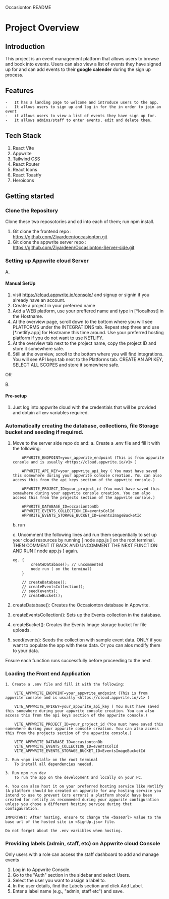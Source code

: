 Occasionton README

# Project Overview

## Introduction

This project is an event management platform that allows users to browse and book into events. Users can also view a list of events they have signed up for and can add events to their **google calender** during the sign up process.

## Features

    -   It has a landing page to welcome and introduce users to the app.
    -   It allows users to sign up and log in for the in order to join an event
    -   it allows users to view a list of events they have sign up for.
    -   It allows admins/staff to enter events, edit and delete them.

## Tech Stack

1. React Vite
2. Appwrite
3. Tailwind CSS
4. React Router
5. React Icons
6. React Toastfy
7. Heroicons

## Getting started

### Clone the Repository

Clone these two reposotories and cd into each of them;
run npm install.

1. Git clone the frontend repo : <https://github.com/Ziyardeen/occasionton.git>
2. Git clone the appwrite server repo : <https://github.com/Ziyardeen/Occasionton-Server-side.git>

### Setting up Appwrite cloud Server

A.

#### Manual SetUp

1. visit https://cloud.appwrite.io/console/ and signup or signin if you already have an account.
2. Create a project in your preferred name
3. Add a WEB platform, use your preffered name and type in [*localhost] in the Hostname.
4. At the overview page, scroll down to the bottom where you will see PLATFORMS under the INTEGRATIONS tab. Repeat step three and use [\*.netlify.app] for Hostname this time around. Use your preferred hosting platform if you do not want to use NETLIFY.
5. At the overview tab next to the project name, copy the project ID and store it somewhere safe.
6. Still at the overview, scroll to the bottom where you will find integrations. You will see API keys tab next to the Platforms tab. CREATE AN API KEY, SELECT ALL SCOPES and store it somewhere safe.

OR

B.

#### Pre-setup

1. Just log into appwrite cloud with the credentials that will be provided and obtain all `env` variables required.

### Automatically creating the database, collections, file Storage bucket and seeding if required.

1.  Move to the server side repo do and:
    a. Create a .env file and fill it with the following:

            APPWRITE_ENDPOINT=your_appwrite_endpoint (This is from appwrite console and is usually <https://cloud.appwrite.io/v1> )

            APPWRITE_API_KEY=your_appwrite_api_key ( You must have saved this somewhere during your appwrite console creation. You can also access this from the api keys section of the appwrite console.)

            APPWRITE_PROJECT_ID=your_project_id (You must have saved this somewhere during your appwrite console creation. You can also access this from the projects section of the appwrite console.)

            APPWRITE_DATABASE_ID=occasiontonDb
            APPWRITE_EVENTS_COLLECTION_ID=eventsColId
            APPWRITE_EVENTS_STORAGE_BUCKET_ID=EventsImageBucketId

    b. run <npm install>

    c. Uncomment the following lines and run them sequentially to set up your cloud resources by running [ node app.js ] on the root terminal. THEN COMMENT IT BACK AND UNCOMMENT THE NEXT FUNCTION AND RUN [ node app.js ] again.

        eg. {
                createDatabase(); // uncommented
                node run ( on the terminal)
            }

            // createDatabase();
            // createEventsCollection();
            // seed(events);
            // createBucket();

2.  createDatabase(): Creates the Occasionton database in Appwrite.
3.  createEventsCollection(): Sets up the Events collection in the database.
4.  createBucket(): Creates the Events Image storage bucket for file uploads.

5.  seed(events): Seeds the collection with sample event data. ONLY if you want to populate the app with these data. Or you can alos modify them to your data.

Ensure each function runs successfully before proceeding to the next.

### Loading the Front end Application

    1. Create a .env file and fill it with the following:

        VITE_APPWRITE_ENDPOINT=your_appwrite_endpoint (This is from appwrite console and is usually <https://cloud.appwrite.io/v1> )

        VITE_APPWRITE_APIKEY=your_appwrite_api_key ( You must have saved this somewhere during your appwrite console creation. You can also access this from the api keys section of the appwrite console.)

        VITE_APPWRITE_PROJECT_ID=your_project_id (You must have saved this somewhere during your appwrite console creation. You can also access this from the projects section of the appwrite console.)

        VITE_APPWRITE_DATABASE_ID=occasiontonDb
        VITE_APPWRITE_EVENTS_COLLECTION_ID=eventsColId
        VITE_APPWRITE_EVENTS_STORAGE_BUCKET_ID=EventsImageBucketId

    2. Run <npm install> on the root terminal
        To install all dependencies needed.

    3. Run npm run dev
        To run the app on the development and locally on your PC.

    4. You can also host it on your preferred hosting service like Netlify (A platform should be created on appwrite for any hosting service you intend to use to prevent Cors errors) a platform should have been created for netlify as recommeded during your appwrite configuration unless you chose a different hosting service during that configauration.

    IMPORTANT: After hosting, ensure to change the <baseUrl> value to the base url of the hosted site in <SignUp.jsx> file.

    Do not forget about the .env variibles when hosting.

### Providing labels (admin, staff, etc) on Appwrite cloud Console

Only users with a role can access the staff dashboard to add and manage events

1. Log in to Appwrite Console.
2. Go to the "Auth" section in the sidebar and select Users.
3. Select the user you want to assign a label to.
4. In the user details, find the Labels section and click Add Label.
5. Enter a label name (e.g., "admin, staff etc") and save.
